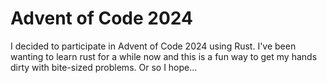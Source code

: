 # Advent of Code 2024

I decided to participate in Advent of Code 2024 using Rust. I've been wanting to learn rust for a while now and this is a fun way to get my hands dirty with bite-sized problems. Or so I hope...